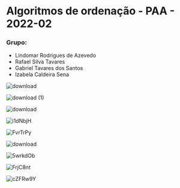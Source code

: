 # Algoritmos de ordenação - PAA - 2022-02

### Grupo:

- Lindomar Rodrigues de Azevedo
- Rafael Silva Tavares
- Gabriel Tavares dos Santos
- Izabela Caldeira Sena

![download](https://user-images.githubusercontent.com/38902609/198416015-bb865f0c-25fe-4d7f-a465-1fdd7fd1f895.png)

![download (1)](https://user-images.githubusercontent.com/38902609/198416058-62e1d8cf-6024-41f9-a549-3a4d99b4d8d1.png)

![download](https://user-images.githubusercontent.com/71270235/198483682-49665160-9cc2-460e-98ea-53420e82b11e.png)

![i1dNbjH](https://user-images.githubusercontent.com/71270235/198481403-c3e63a74-5c47-4130-8fda-00acb2b1fd84.png)

![FvrTrPy](https://user-images.githubusercontent.com/71270235/198481470-8bc31e89-6f4c-4ca6-b2d8-c3cf18c76861.png)

![download](https://user-images.githubusercontent.com/71270235/198481555-d59fcce2-6800-49d0-a535-0a3e4815b22b.png)

![5wrkdOb](https://user-images.githubusercontent.com/71270235/198481608-6b606f41-1c6c-4533-9c15-4adc83dd67ea.png)

![FrjC8nt](https://user-images.githubusercontent.com/71270235/198481692-a00d5962-56fa-4dcf-a425-66bacdcbdac2.png)

![cZFRw9Y](https://user-images.githubusercontent.com/71270235/198481738-aafff955-f98a-4880-806d-c6719da3dd53.png)
